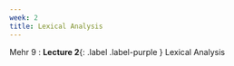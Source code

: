 ```yaml
---
week: 2
title: Lexical Analysis
---
```


Mehr 9
: **Lecture 2**{: .label .label-purple } Lexical Analysis